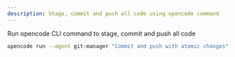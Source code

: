 ```yaml
---
description: Stage, commit and push all code using opencode command
---
```

Run opencode CLI command to stage, commit and push all code
```bash
opencode run --agent git-manager "Commit and push with atomic changes"
```
